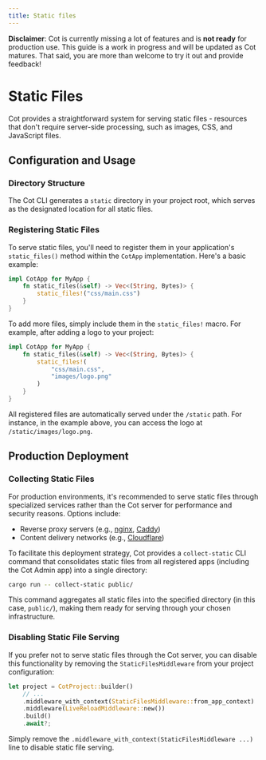 ```yaml
---
title: Static files
---
```


<div class="alert alert-warning" role="alert"><strong>Disclaimer</strong>: Cot is currently missing a lot of features and is <strong>not ready</strong> for production use. This guide is a work in progress and will be updated as Cot matures. That said, you are more than welcome to try it out and provide feedback!</div>

# Static Files

Cot provides a straightforward system for serving static files - resources that don't require server-side processing, such as images, CSS, and JavaScript files.

## Configuration and Usage

### Directory Structure
The Cot CLI generates a `static` directory in your project root, which serves as the designated location for all static files.

### Registering Static Files
To serve static files, you'll need to register them in your application's `static_files()` method within the `CotApp` implementation. Here's a basic example:

```rust
impl CotApp for MyApp {
    fn static_files(&self) -> Vec<(String, Bytes)> {
        static_files!("css/main.css")
    }
}
```

To add more files, simply include them in the `static_files!` macro. For example, after adding a logo to your project:

```rust
impl CotApp for MyApp {
    fn static_files(&self) -> Vec<(String, Bytes)> {
        static_files!(
            "css/main.css",
            "images/logo.png"
        )
    }
}
```

All registered files are automatically served under the `/static` path. For instance, in the example above, you can access the logo at `/static/images/logo.png`.

## Production Deployment

### Collecting Static Files

For production environments, it's recommended to serve static files through specialized services rather than the Cot server for performance and security reasons. Options include:
- Reverse proxy servers (e.g., [nginx](https://nginx.org/), [Caddy](https://caddyserver.com/))
- Content delivery networks (e.g., [Cloudflare](https://www.cloudflare.com/))

To facilitate this deployment strategy, Cot provides a `collect-static` CLI command that consolidates static files from all registered apps (including the Cot Admin app) into a single directory:

```bash
cargo run -- collect-static public/
```

This command aggregates all static files into the specified directory (in this case, `public/`), making them ready for serving through your chosen infrastructure.

### Disabling Static File Serving

If you prefer not to serve static files through the Cot server, you can disable this functionality by removing the `StaticFilesMiddleware` from your project configuration:

```rust
let project = CotProject::builder()
    // ...
    .middleware_with_context(StaticFilesMiddleware::from_app_context)
    .middleware(LiveReloadMiddleware::new())
    .build()
    .await?;
```

Simply remove the `.middleware_with_context(StaticFilesMiddleware ...)` line to disable static file serving.
